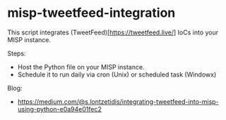 # misp-tweetfeed-integration

This script integrates (TweetFeed)[https://tweetfeed.live/] IoCs into your MISP instance.

Steps:
- Host the Python file on your MISP instance.
- Schedule it to run daily via cron (Unix) or scheduled task (Windowx)

Blog:
- https://medium.com/@s.lontzetidis/integrating-tweetfeed-into-misp-using-python-e0a94e01fec2
